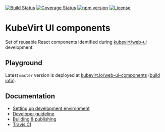 [![Build Status](https://travis-ci.org/kubevirt/web-ui-components.svg?branch=master)](https://travis-ci.org/kubevirt/web-ui-components)
[![Coverage Status](https://coveralls.io/repos/github/kubevirt/web-ui-components/badge.svg)](https://coveralls.io/github/kubevirt/web-ui-components)
[![npm version](https://img.shields.io/npm/v/kubevirt-web-ui-components.svg?style=flat)](https://npmjs.org/package/kubevirt-web-ui-components)
[![License](https://img.shields.io/badge/License-Apache%202.0-blue.svg)](https://opensource.org/licenses/Apache-2.0)

# KubeVirt UI components

Set of reusable React components identified during [kubevirt/web-ui](https://github.com/kubevirt/web-ui) development.

## Playground

Latest `master` version is deployed at
[kubevirt.io/web-ui-components](https://kubevirt.io/web-ui-components/) ([build info](https://kubevirt.io/web-ui-components/build-info.txt)).

## Documentation

- [Setting up development environment](docs/DevEnvSetup.md)
- [Developer guideline](docs/DevGuide.md)
- [Building & publishing](docs/BuildAndPublish.md)
- [Travis CI](docs/Travis.md)
